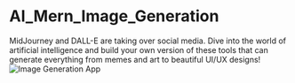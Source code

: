 # AI_Mern_Image_Generation
MidJourney and DALL-E are taking over social media. Dive into the world of artificial intelligence and build your own version of these tools that can generate everything from memes and art to beautiful UI/UX designs!
![Image Generation App](https://i.ibb.co/p0f27C2/Thumbnail-9.png)

